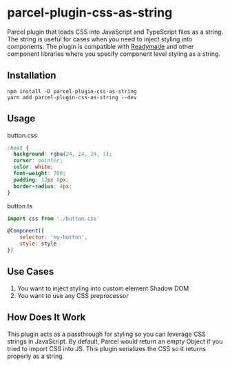 # parcel-plugin-css-as-string

Parcel plugin that loads CSS into JavaScript and TypeScript files as a string. The string is useful for cases when you need to inject styling into components. The plugin is compatible with [Readymade](https://readymade-ui.github.io/readymade/) and other component libraries where you specify component level styling as a string.


## Installation

```
npm install -D parcel-plugin-css-as-string
yarn add parcel-plugin-css-as-string --dev
```

## Usage

button.css

```css
:host {
  background: rgba(24, 24, 24, 1);
  cursor: pointer;
  color: white;
  font-weight: 700;
  padding: 12px 8px;
  border-radius: 4px;
}

```

button.ts

```js
import css from './button.css'

@Component({
    selector: 'my-button',
    style: style
})
```

## Use Cases

1. You want to inject styling into custom element Shadow DOM
2. You want to use any CSS preprocessor

## How Does It Work

This plugin acts as a passthrough for styling so you can leverage CSS strings in JavaScript. By default, Parcel would return an empty Object if you tried to import CSS into JS. This plugin serializes the CSS so it returns properly as a string.